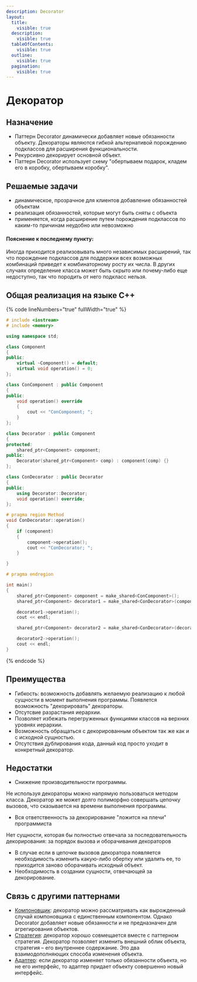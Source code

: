 ```yaml
---
description: Decorator
layout:
  title:
    visible: true
  description:
    visible: true
  tableOfContents:
    visible: true
  outline:
    visible: true
  pagination:
    visible: true
---
```


# Декоратор

## Назначение

* Паттерн Decorator динамически добавляет новые обязанности объекту. Декораторы являются гибкой альтернативой порождению подклассов для расширения функциональности.
* Рекурсивно декорирует основной объект.
* Паттерн Decorator использует схему "обертываем подарок, кладем его в коробку, обертываем коробку".

## Решаемые задачи

* динамическое, прозрачное для клиентов добавление обязанностей объектам
* реализация обязанностей, которые могут быть сняты с объекта
* применяется, когда расширение путем порождения подклассов по каким-то причинам неудобно или невозможно

#### Пояснение к последнему пункту:

Иногда приходится реализовывать много независимых расширений, так что порождение подклассов для поддержки всех возможных комбинаций приведет к комбинаторному росту их числа. В других случаях определение класса может быть скрыто или почему-либо еще недоступно, так что породить от него подкласс нельзя.

## Общая реализация на языке С++

{% code lineNumbers="true" fullWidth="true" %}
```cpp
# include <iostream>
# include <memory>

using namespace std;

class Component
{
public:
    virtual ~Component() = default;
    virtual void operation() = 0;
};

class ConComponent : public Component
{
public:
    void operation() override 
    { 
        cout << "ConComponent; "; 
    }
};

class Decorator : public Component
{
protected:
    shared_ptr<Component> component;
public:
    Decorator(shared_ptr<Component> comp) : component(comp) {}
};

class ConDecorator : public Decorator
{
public:
    using Decorator::Decorator;
    void operation() override;
};

# pragma region Method
void ConDecorator::operation()
{
    if (component)
    {
        component->operation();
        cout << "ConDecorator; ";
    }

}

# pragma endregion

int main()
{
    shared_ptr<Component> component = make_shared<ConComponent>();
    shared_ptr<Component> decorator1 = make_shared<ConDecorator>(component);

    decorator1->operation();
    cout << endl;

    shared_ptr<Component> decorator2 = make_shared<ConDecorator>(decorator1);

    decorator2->operation();
    cout << endl;
}
```
{% endcode %}

## Преимущества

* Гибкость: возможность добавлять желаемую реализацию к любой сущности в момент выполнения программы. Появлется возможность "декорировать" декораторы.
* Отсутсвие разрастания иерархии.
* Позволяет избежать перегруженных функциями классов на верхних уровнях иерархии.
* Возможность обращаться с декорированным объектом так же как и с исходной сущностью.
* Отсутствия дублирования кода, данный код просто уходит в конкретный декоратор.

## Недостатки

* Снижение производительности программы.

Не используя декораторы можно напрямую пользоваться методом класса. Декоратор же может долго полиморфно совершать цепочку вызовов, что сказывается на времени выполнения программы.

* Вся ответственность за декорирование "ложится на плечи" программиста

Нет сущности, которая бы полностью отвечала за последовательность декорирования: за порядок вызова и оборачивания декораторов

* В случае если в цепочке вызовов декоратора появляется необходимость изменить какую-либо обертку или удалить ее, то приходится заново оборачивать исходный объект.
* Необходимость в создании сущности, отвечающей за декорирование.

## Связь с другими паттернами

* [Компоновщик](composite.md): декоратор можно рассматривать как вырожденный случай компоновщика с единственным компонентом. Однако Decorator добавляет новые обязанности и не предназначен для агрегирования объектов.
* [Стратегия](../behavioral-patterns/strategy.md): декоратор хорошо совмещается вместе с паттерном стратегия. Декоратор позволяет изменить внешний облик объекта, стратегия – его внутреннее содержание. Это два взаимодополняющих способа изменения объекта.
* [Адаптер](adapter.md): если декоратор изменяет только обязанности объекта, но не его интерфейс, то адаптер придает объекту совершенно новый интерфейс.
